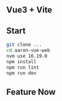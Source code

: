## Vue3 + Vite

## Start

```bash
git clone ...
cd aaron-vue-web
nvm use 16.19.0
npm install
npm run lint
npm run dev
```

## Feature Now
